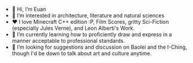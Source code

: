 - 👋 Hi, I’m Euan
- 👀 I’m interested in architecture, literature and natural sciences
- ❤️ I love Minecraft C++ edition :P, Film Scores, gritty Sci-Fiction (especially Jules Verne), and Leon Alberti's Work.
- 🌱 I’m currently learning how to proficiently draw and express in a manner acceptable to professional standards.
- 💞️ I’m looking for suggestions and discussion on Baolei and the I-Ching, though I'd be down to talk about art and culture anytime.
